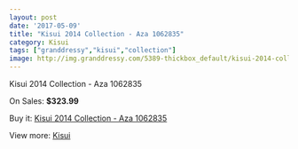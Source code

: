 ```yaml
---
layout: post
date: '2017-05-09'
title: "Kisui 2014 Collection - Aza 1062835"
category: Kisui
tags: ["granddressy","kisui","collection"]
image: http://img.granddressy.com/5389-thickbox_default/kisui-2014-collection-aza-1062835.jpg
---
```

Kisui 2014 Collection - Aza 1062835

On Sales: **$323.99**
<a href="https://www.granddressy.com/en/kisui/4731-kisui-2014-collection-aza-1062835.html"><amp-img layout="responsive" width="600" height="600" src="//img.granddressy.com/5389-thickbox_default/kisui-2014-collection-aza-1062835.jpg" alt="Kisui 2014 Collection - Aza 1062835 0" /></a>

Buy it: [Kisui 2014 Collection - Aza 1062835](https://www.granddressy.com/en/kisui/4731-kisui-2014-collection-aza-1062835.html "Kisui 2014 Collection - Aza 1062835")

View more: [Kisui](https://www.granddressy.com/en/217-kisui "Kisui")